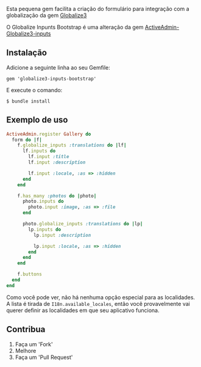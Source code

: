 Esta pequena gem facilita a criação do formulário para integração com a globalização da gem [Globalize3](https://github.com/svenfuchs/globalize3/)

O Globalize Inpunts Bootstrap é uma alteração da gem [ActiveAdmin-Globalize3-inputs](https://github.com/corewebdesign/ActiveAdmin-Globalize3-inputs)

## Instalação

Adicione a seguinte linha ao seu Gemfile:

    gem 'globalize3-inputs-bootstrap'

E execute o comando:

    $ bundle install

## Exemplo de uso

```ruby
ActiveAdmin.register Gallery do
  form do |f|
    f.globalize_inputs :translations do |lf|
      lf.inputs do
        lf.input :title
        lf.input :description

        lf.input :locale, :as => :hidden
      end
    end

    f.has_many :photos do |photo|
      photo.inputs do
        photo.input :image, :as => :file
      end

      photo.globalize_inputs :translations do |lp|
        lp.inputs do
          lp.input :description

          lp.input :locale, :as => :hidden
        end
      end
    end

    f.buttons
  end
end
```
Como você pode ver, não há nenhuma opção especial para as localidades. A lista é tirada de `I18n.available_locales`, então você provavelmente vai querer definir as localidades em que seu aplicativo funciona.

## Contribua

1. Faça um 'Fork'
2. Melhore
3. Faça um 'Pull Request'
